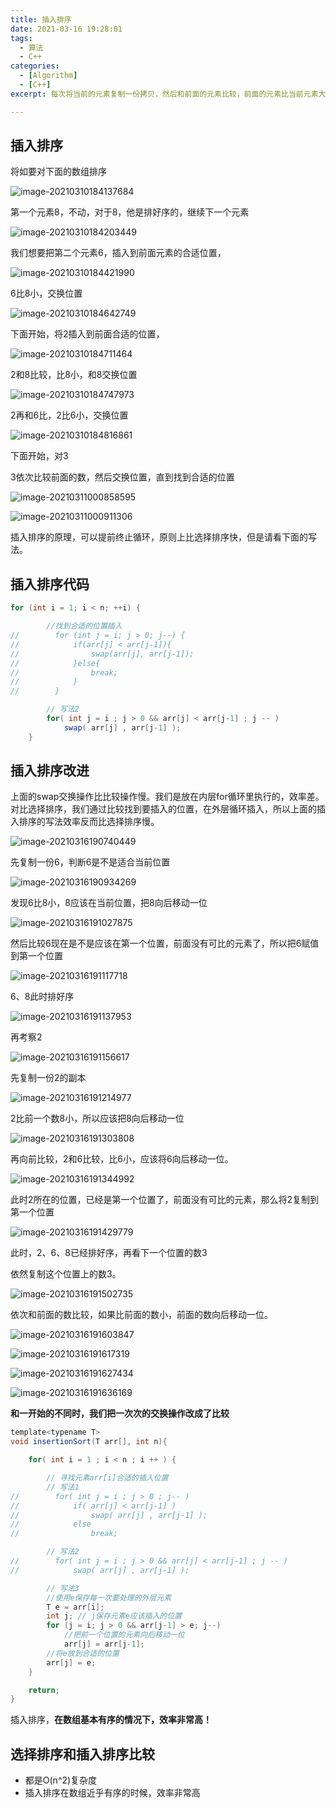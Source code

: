 ```yaml
---
title: 插入排序
date: 2021-03-16 19:28:01
tags:
  - 算法
  - C++ 
categories:
  - [Algorithm]
  - [C++]
excerpt: 每次将当前的元素复制一份拷贝，然后和前面的元素比较，前面的元素比当前元素大，向后移动一位，找到合适的位置后，然后插入

---
```

## 插入排序

将如要对下面的数组排序

![image-20210310184137684](https://gitee.com/jinxin.70/oss/raw/master/uPic2/image-20210310184137684.png)

第一个元素8，不动，对于8，他是排好序的，继续下一个元素

![image-20210310184203449](https://gitee.com/jinxin.70/oss/raw/master/uPic2/image-20210310184203449.png)

我们想要把第二个元素6，插入到前面元素的合适位置，

![image-20210310184421990](https://gitee.com/jinxin.70/oss/raw/master/uPic2/image-20210310184421990.png)

6比8小，交换位置

![image-20210310184642749](https://gitee.com/jinxin.70/oss/raw/master/uPic2/image-20210310184642749.png)

下面开始，将2插入到前面合适的位置，

![image-20210310184711464](https://gitee.com/jinxin.70/oss/raw/master/uPic2/image-20210310184711464.png)

2和8比较，比8小，和8交换位置

![image-20210310184747973](https://gitee.com/jinxin.70/oss/raw/master/uPic2/image-20210310184747973.png)

2再和6比，2比6小，交换位置

![image-20210310184816861](https://gitee.com/jinxin.70/oss/raw/master/uPic2/image-20210310184816861.png)

下面开始，对3

3依次比较前面的数，然后交换位置，直到找到合适的位置

![image-20210311000858595](https://gitee.com/jinxin.70/oss/raw/master/uPic2/image-20210311000858595.png)

![image-20210311000911306](https://gitee.com/jinxin.70/oss/raw/master/uPic2/image-20210311000911306.png)

插入排序的原理，可以提前终止循环，原则上比选择排序快，但是请看下面的写法。

## 插入排序代码

```java
for (int i = 1; i < n; ++i) {

        //找到合适的位置插入
//        for (int j = i; j > 0; j--) {
//            if(arr[j] < arr[j-1]){
//                swap(arr[j], arr[j-1]);
//            }else{
//                break;
//            }
//        }

        // 写法2
        for( int j = i ; j > 0 && arr[j] < arr[j-1] ; j -- )
            swap( arr[j] , arr[j-1] );
    }
```

## 插入排序改进

上面的swap交换操作比比较操作慢。我们是放在内层for循环里执行的，效率差。对比选择排序，我们通过比较找到要插入的位置，在外层循环插入，所以上面的插入排序的写法效率反而比选择排序慢。

![image-20210316190740449](https://gitee.com/jinxin.70/oss/raw/master/uPic2/image-20210316190740449.png)

先复制一份6，判断6是不是适合当前位置

![image-20210316190934269](https://gitee.com/jinxin.70/oss/raw/master/uPic2/image-20210316190934269.png)

发现6比8小，8应该在当前位置，把8向后移动一位

![image-20210316191027875](https://gitee.com/jinxin.70/oss/raw/master/uPic2/image-20210316191027875.png)

然后比较6现在是不是应该在第一个位置，前面没有可比的元素了，所以把6赋值到第一个位置

![image-20210316191117718](https://gitee.com/jinxin.70/oss/raw/master/uPic2/image-20210316191117718.png)

6、8此时排好序

![image-20210316191137953](https://gitee.com/jinxin.70/oss/raw/master/uPic2/image-20210316191137953.png)

再考察2

![image-20210316191156617](https://gitee.com/jinxin.70/oss/raw/master/uPic2/image-20210316191156617.png)

先复制一份2的副本

![image-20210316191214977](https://gitee.com/jinxin.70/oss/raw/master/uPic2/image-20210316191214977.png)

2比前一个数8小，所以应该把8向后移动一位

![image-20210316191303808](https://gitee.com/jinxin.70/oss/raw/master/uPic2/image-20210316191303808.png)

再向前比较，2和6比较，比6小，应该将6向后移动一位。

![image-20210316191344992](https://gitee.com/jinxin.70/oss/raw/master/uPic2/image-20210316191344992.png)

此时2所在的位置，已经是第一个位置了，前面没有可比的元素，那么将2复制到第一个位置

![image-20210316191429779](https://gitee.com/jinxin.70/oss/raw/master/uPic2/image-20210316191429779.png)

此时，2、6、8已经排好序，再看下一个位置的数3

依然复制这个位置上的数3。

![image-20210316191502735](https://gitee.com/jinxin.70/oss/raw/master/uPic2/image-20210316191502735.png)

依次和前面的数比较，如果比前面的数小，前面的数向后移动一位。

![image-20210316191603847](https://gitee.com/jinxin.70/oss/raw/master/uPic2/image-20210316191603847.png)



![image-20210316191617319](https://gitee.com/jinxin.70/oss/raw/master/uPic2/image-20210316191617319.png)

![image-20210316191627434](https://gitee.com/jinxin.70/oss/raw/master/uPic2/image-20210316191627434.png)

![image-20210316191636169](https://gitee.com/jinxin.70/oss/raw/master/uPic2/image-20210316191636169.png)

**和一开始的不同时，我们把一次次的交换操作改成了比较**

```java
template<typename T>
void insertionSort(T arr[], int n){

    for( int i = 1 ; i < n ; i ++ ) {

        // 寻找元素arr[i]合适的插入位置
        // 写法1
//        for( int j = i ; j > 0 ; j-- )
//            if( arr[j] < arr[j-1] )
//                swap( arr[j] , arr[j-1] );
//            else
//                break;

        // 写法2
//        for( int j = i ; j > 0 && arr[j] < arr[j-1] ; j -- )
//            swap( arr[j] , arr[j-1] );

        // 写法3
        //使用e保存每一次要处理的外层元素
        T e = arr[i];
        int j; // j保存元素e应该插入的位置
        for (j = i; j > 0 && arr[j-1] > e; j--)
            //把前一个位置的元素向后移动一位
            arr[j] = arr[j-1];
        //将e放到合适的位置
        arr[j] = e;
    }

    return;
}
```

插入排序，**在数组基本有序的情况下，效率非常高！**

## 选择排序和插入排序比较

- 都是O(n^2)复杂度
- 插入排序在数组近乎有序的时候，效率非常高
